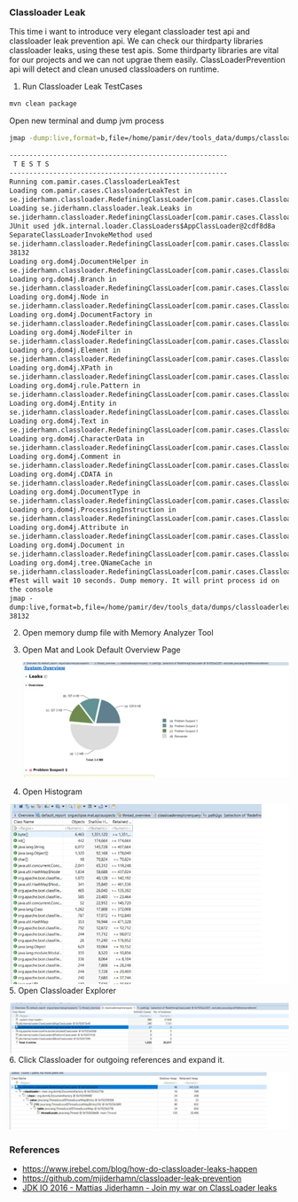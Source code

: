 ### Classloader Leak
This time i want to introduce very elegant classloader test api and classloader leak prevention api. We can check our thirdparty libraries classloader leaks, using these test apis. Some thirdparty libraries are vital for our projects and we can not upgrae them easily. ClassLoaderPrevention api will detect and clean unused classloaders on runtime. 

1. Run Classloader Leak TestCases
```bash
mvn clean package
```
Open new terminal and dump jvm process

```bash
jmap -dump:live,format=b,file=/home/pamir/dev/tools_data/dumps/classloaderleak.hprof 38132

```

```
-------------------------------------------------------
 T E S T S
-------------------------------------------------------
Running com.pamir.cases.ClassloaderLeakTest
Loading com.pamir.cases.ClassloaderLeakTest in se.jiderhamn.classloader.RedefiningClassLoader[com.pamir.cases.ClassloaderLeakTest.testRun]@1a8a8f7c
Loading se.jiderhamn.classloader.leak.Leaks in se.jiderhamn.classloader.RedefiningClassLoader[com.pamir.cases.ClassloaderLeakTest.testRun]@1a8a8f7c
JUnit used jdk.internal.loader.ClassLoaders$AppClassLoader@2cdf8d8a
SeparateClassLoaderInvokeMethod used se.jiderhamn.classloader.RedefiningClassLoader[com.pamir.cases.ClassloaderLeakTest.testRun]@1a8a8f7c
38132
Loading org.dom4j.DocumentHelper in se.jiderhamn.classloader.RedefiningClassLoader[com.pamir.cases.ClassloaderLeakTest.testRun]@1a8a8f7c
Loading org.dom4j.Branch in se.jiderhamn.classloader.RedefiningClassLoader[com.pamir.cases.ClassloaderLeakTest.testRun]@1a8a8f7c
Loading org.dom4j.Node in se.jiderhamn.classloader.RedefiningClassLoader[com.pamir.cases.ClassloaderLeakTest.testRun]@1a8a8f7c
Loading org.dom4j.DocumentFactory in se.jiderhamn.classloader.RedefiningClassLoader[com.pamir.cases.ClassloaderLeakTest.testRun]@1a8a8f7c
Loading org.dom4j.NodeFilter in se.jiderhamn.classloader.RedefiningClassLoader[com.pamir.cases.ClassloaderLeakTest.testRun]@1a8a8f7c
Loading org.dom4j.Element in se.jiderhamn.classloader.RedefiningClassLoader[com.pamir.cases.ClassloaderLeakTest.testRun]@1a8a8f7c
Loading org.dom4j.XPath in se.jiderhamn.classloader.RedefiningClassLoader[com.pamir.cases.ClassloaderLeakTest.testRun]@1a8a8f7c
Loading org.dom4j.rule.Pattern in se.jiderhamn.classloader.RedefiningClassLoader[com.pamir.cases.ClassloaderLeakTest.testRun]@1a8a8f7c
Loading org.dom4j.Entity in se.jiderhamn.classloader.RedefiningClassLoader[com.pamir.cases.ClassloaderLeakTest.testRun]@1a8a8f7c
Loading org.dom4j.Text in se.jiderhamn.classloader.RedefiningClassLoader[com.pamir.cases.ClassloaderLeakTest.testRun]@1a8a8f7c
Loading org.dom4j.CharacterData in se.jiderhamn.classloader.RedefiningClassLoader[com.pamir.cases.ClassloaderLeakTest.testRun]@1a8a8f7c
Loading org.dom4j.Comment in se.jiderhamn.classloader.RedefiningClassLoader[com.pamir.cases.ClassloaderLeakTest.testRun]@1a8a8f7c
Loading org.dom4j.CDATA in se.jiderhamn.classloader.RedefiningClassLoader[com.pamir.cases.ClassloaderLeakTest.testRun]@1a8a8f7c
Loading org.dom4j.DocumentType in se.jiderhamn.classloader.RedefiningClassLoader[com.pamir.cases.ClassloaderLeakTest.testRun]@1a8a8f7c
Loading org.dom4j.ProcessingInstruction in se.jiderhamn.classloader.RedefiningClassLoader[com.pamir.cases.ClassloaderLeakTest.testRun]@1a8a8f7c
Loading org.dom4j.Attribute in se.jiderhamn.classloader.RedefiningClassLoader[com.pamir.cases.ClassloaderLeakTest.testRun]@1a8a8f7c
Loading org.dom4j.Document in se.jiderhamn.classloader.RedefiningClassLoader[com.pamir.cases.ClassloaderLeakTest.testRun]@1a8a8f7c
Loading org.dom4j.tree.QNameCache in se.jiderhamn.classloader.RedefiningClassLoader[com.pamir.cases.ClassloaderLeakTest.testRun]@1a8a8f7c
#Test will wait 10 seconds. Dump memory. It will print process id on the console
jmap -dump:live,format=b,file=/home/pamir/dev/tools_data/dumps/classloaderleak.hprof 38132
```



2. Open memory dump file with Memory Analyzer Tool


3. Open Mat and Look Default Overview Page </p>
![](img/classloader-overview.jpg)
4. Open Histogram </p>

![](img/classloader_histogram.jpg)
5. Open Classloader Explorer </p>
![](img/classloader_classloader.jpg)
6. Click Classloader for outgoing references and expand it. </p>
![](img/classloader_outgoing_refs.jpg)

### References
- https://www.jrebel.com/blog/how-do-classloader-leaks-happen
- https://github.com/mjiderhamn/classloader-leak-prevention
- [JDK IO 2016 - Mattias Jiderhamn - Join my war on ClassLoader leaks]( https://www.youtube.com/watch?v=dXqIfo5h2BE)
